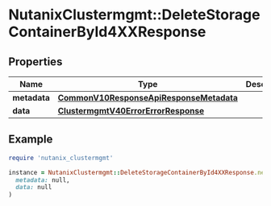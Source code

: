# NutanixClustermgmt::DeleteStorageContainerById4XXResponse

## Properties

| Name | Type | Description | Notes |
| ---- | ---- | ----------- | ----- |
| **metadata** | [**CommonV10ResponseApiResponseMetadata**](CommonV10ResponseApiResponseMetadata.md) |  | [optional] |
| **data** | [**ClustermgmtV40ErrorErrorResponse**](ClustermgmtV40ErrorErrorResponse.md) |  | [optional] |

## Example

```ruby
require 'nutanix_clustermgmt'

instance = NutanixClustermgmt::DeleteStorageContainerById4XXResponse.new(
  metadata: null,
  data: null
)
```

